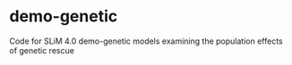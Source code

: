 # demo-genetic
Code for SLiM 4.0 demo-genetic models examining the population effects of genetic rescue
